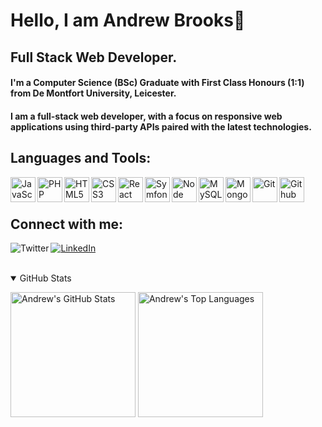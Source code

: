 # Hello, I am Andrew Brooks👋

## Full Stack Web Developer.

#### I'm a Computer Science (BSc) Graduate with First Class Honours (1:1) from De Montfort University, Leicester.

#### I am a full-stack web developer, with a focus on responsive web applications using third-party APIs paired with the latest technologies.

## Languages and Tools:

<img align="left" alt="JavaScript" width="40px" src="https://unpkg.com/simple-icons@v3/icons/javascript.svg" />
<img align="left" alt="PHP" width="40px" src="https://unpkg.com/simple-icons@v3/icons/php.svg" />
<img align="left" alt="HTML5" width="40px" src="https://unpkg.com/simple-icons@v3/icons/html5.svg" />
<img align="left" alt="CSS3" width="40px" src="https://unpkg.com/simple-icons@v3/icons/css3.svg" />
<img align="left" alt="React" width="40px" src="https://unpkg.com/simple-icons@v3/icons/react.svg" />
<img align="left" alt="Symfony" width="40px" src="https://unpkg.com/simple-icons@v3/icons/symfony.svg" />
<img align="left" alt="Node" width="40px" src="https://unpkg.com/simple-icons@v3/icons/node-dot-js.svg" />
<img align="left" alt="MySQL" width="40px" src="https://unpkg.com/simple-icons@v3/icons/mysql.svg" />
<img align="left" alt="MongoDB" width="40px" src="https://unpkg.com/simple-icons@v3/icons/mongodb.svg" />
<img align="left" alt="Git" width="40px" src="https://unpkg.com/simple-icons@v3/icons/git.svg" />
<img align="left" alt="Github" width="40px" src="https://unpkg.com/simple-icons@v3/icons/github.svg" />

<br />
<br />

## Connect with me:

[<img align="left" alt="Twitter" src="https://img.shields.io/twitter/url?label=Twitter&logo=Twitter&style=for-the-badge&url=https%3A%2F%2Ftwitter.com%2FAndrewBrooks0&color=white" />][twitter]
[<img alt="LinkedIn" src="https://img.shields.io/badge/--linkedin?label=LinkedIn&logo=LinkedIn&style=for-the-badge&color=white">][linkedin]
<br />
<br />

<details open>
  <summary>GitHub Stats</summary>
  <p>
    <img alt="Andrew's GitHub Stats" height=200 src="https://github-readme-stats.andrewgraemebrooks.vercel.app/api?username=andrewgraemebrooks&show_icons=true&theme=tokyonight" />
    <img alt="Andrew's Top Languages" height=200 src = "https://github-readme-stats.andrewgraemebrooks.vercel.app/api/top-langs/?username=andrewgraemebrooks&hide=css,java,html&theme=tokyonight">
  </p>
</details>

[linkedin]: https://www.linkedin.com/in/andrewgraemebrooks/
[twitter]: https://twitter.com/AndrewBrooks0
